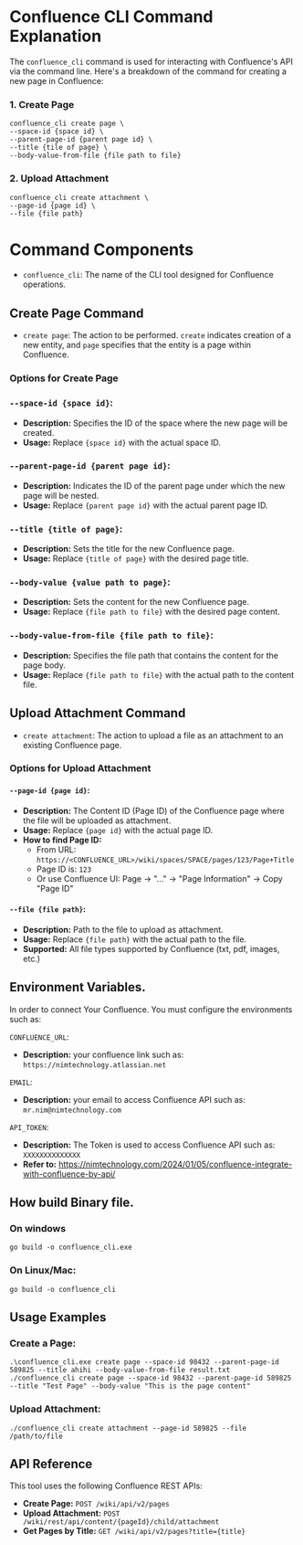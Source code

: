 # Confluence CLI Command Explanation

The `confluence_cli` command is used for interacting with Confluence's API via the command line. Here's a breakdown of the command for creating a new page in Confluence:

### 1. Create Page
```shell
confluence_cli create page \
--space-id {space id} \
--parent-page-id {parent page id} \
--title {tile of page} \
--body-value-from-file {file path to file}
```

### 2. Upload Attachment
```shell
confluence_cli create attachment \
--page-id {page id} \
--file {file path}
```

# Command Components

- `confluence_cli`: The name of the CLI tool designed for Confluence operations.

## Create Page Command

- `create page`: The action to be performed. `create` indicates creation of a new entity, and `page` specifies that the entity is a page within Confluence.

### Options for Create Page

### `--space-id {space id}`:
- **Description:** Specifies the ID of the space where the new page will be created.
- **Usage:** Replace `{space id}` with the actual space ID.

### `--parent-page-id {parent page id}`:
- **Description:** Indicates the ID of the parent page under which the new page will be nested.
- **Usage:** Replace `{parent page id}` with the actual parent page ID.

### `--title {title of page}`:
- **Description:** Sets the title for the new Confluence page.
- **Usage:** Replace `{title of page}` with the desired page title.

### `--body-value {value path to page}`:
- **Description:** Sets the content for the new Confluence page.
- **Usage:** Replace `{file path to file}` with the desired page content.

### `--body-value-from-file {file path to file}`:
- **Description:** Specifies the file path that contains the content for the page body.
- **Usage:** Replace `{file path to file}` with the actual path to the content file.

## Upload Attachment Command

- `create attachment`: The action to upload a file as an attachment to an existing Confluence page.

### Options for Upload Attachment

#### `--page-id {page id}`:
- **Description:** The Content ID (Page ID) of the Confluence page where the file will be uploaded as attachment.
- **Usage:** Replace `{page id}` with the actual page ID.
- **How to find Page ID:**
  - From URL: `https://<CONFLUENCE_URL>/wiki/spaces/SPACE/pages/123/Page+Title`
  - Page ID is: `123`
  - Or use Confluence UI: Page → "..." → "Page Information" → Copy "Page ID"

#### `--file {file path}`:
- **Description:** Path to the file to upload as attachment.
- **Usage:** Replace `{file path}` with the actual path to the file.
- **Supported:** All file types supported by Confluence (txt, pdf, images, etc.)

## Environment Variables.

In order to connect Your Confluence. You must configure the environments such as:   

`CONFLUENCE_URL`:   
- **Description:** your confluence link such as: `https://nimtechnology.atlassian.net`

`EMAIL`:
- **Description:** your email to access Confluence API such as: `mr.nim@nimtechnology.com`

`API_TOKEN`:
- **Description:** The Token is used to access Confluence API such as: `XXXXXXXXXXXXXX`
- **Refer to:** https://nimtechnology.com/2024/01/05/confluence-integrate-with-confluence-by-api/

## How build Binary file.

### On windows
```shell
go build -o confluence_cli.exe
```

### On Linux/Mac:
```shell
go build -o confluence_cli
```

## Usage Examples

### Create a Page:
```shell
.\confluence_cli.exe create page --space-id 98432 --parent-page-id 589825 --title ahihi --body-value-from-file result.txt
./confluence_cli create page --space-id 98432 --parent-page-id 589825 --title "Test Page" --body-value "This is the page content"
```

### Upload Attachment:
```shell
./confluence_cli create attachment --page-id 589825 --file /path/to/file
```

## API Reference

This tool uses the following Confluence REST APIs:
- **Create Page:** `POST /wiki/api/v2/pages`
- **Upload Attachment:** `POST /wiki/rest/api/content/{pageId}/child/attachment`
- **Get Pages by Title:** `GET /wiki/api/v2/pages?title={title}`